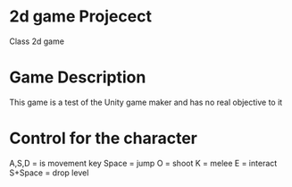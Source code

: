 # 2d game Projecect
 Class 2d game
# Game Description #
This game is a test of the Unity game maker and has no real objective to it
# Control for the character #
A,S,D = is movement key
Space = jump
O = shoot
K = melee
E = interact
S+Space = drop level
